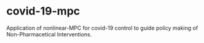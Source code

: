 # covid-19-mpc
Application of nonlinear-MPC for covid-19 control to guide policy making of Non-Pharmacetical Interventions.
